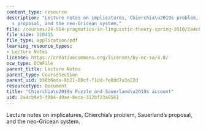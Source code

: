 ```yaml
---
content_type: resource
description: "Lecture notes on implicatures, Chierchia\u2019s problem, Sauerland\u2019\
  s proposal, and the neo-Gricean system."
file: /courses/24-954-pragmatics-in-linguistic-theory-spring-2010/2a4cb9e5f8b4d9ae8eca312bf23a0561_MIT24_954S10_lec03.pdf
file_size: 110415
file_type: application/pdf
learning_resource_types:
- Lecture Notes
license: https://creativecommons.org/licenses/by-nc-sa/4.0/
ocw_type: OCWFile
parent_title: Lecture Notes
parent_type: CourseSection
parent_uid: b38b6eda-8b21-00cf-f1dd-fe8dd7a3a22d
resourcetype: Document
title: "Chierchia\u2019s Puzzle and Sauerland\u2019s account"
uid: 2a4cb9e5-f8b4-d9ae-8eca-312bf23a0561
---
```

Lecture notes on implicatures, Chierchia’s problem, Sauerland’s proposal, and the neo-Gricean system.